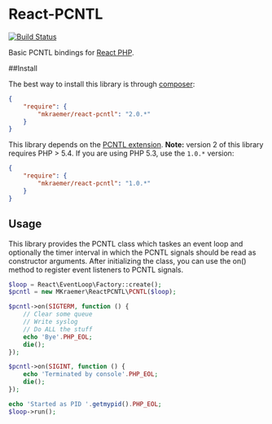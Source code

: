# React-PCNTL

[![Build Status](https://travis-ci.org/mkraemer/react-pcntl.svg?branch=1.0)](http://travis-ci.org/mkraemer/react-pcntl)

Basic PCNTL bindings for [React PHP](https://github.com/reactphp).

##Install

The best way to install this library is through [composer](http://getcomposer.org):

```JSON
{
    "require": {
        "mkraemer/react-pcntl": "2.0.*"
    }
}
```

This library depends on the [PCNTL extension](http://www.php.net/manual/en/book.pcntl.php).
**Note:** version 2 of this library requires PHP > 5.4. If you are using PHP 5.3, use the `1.0.*` version:

```JSON
{
    "require": {
        "mkraemer/react-pcntl": "1.0.*"
    }
}
```
## Usage

This library provides the PCNTL class which taskes an event loop and optionally the timer interval in which the PCNTL signals should be read as constructor arguments.
After initializing the class, you can use the on() method to register event listeners to PCNTL signals.

```php
$loop = React\EventLoop\Factory::create();
$pcntl = new MKraemer\ReactPCNTL\PCNTL($loop);

$pcntl->on(SIGTERM, function () {
    // Clear some queue
    // Write syslog
    // Do ALL the stuff
    echo 'Bye'.PHP_EOL;
    die();
});

$pcntl->on(SIGINT, function () {
    echo 'Terminated by console'.PHP_EOL;
    die();
});

echo 'Started as PID '.getmypid().PHP_EOL;
$loop->run();

```
